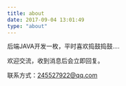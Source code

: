 ```yaml
---
title: about
date: 2017-09-04 13:01:49
type: "about"
---
```

后端JAVA开发一枚，平时喜欢捣鼓捣鼓....

欢迎交流，收到消息后会立即回复。

联系方式：245527922@qq.com